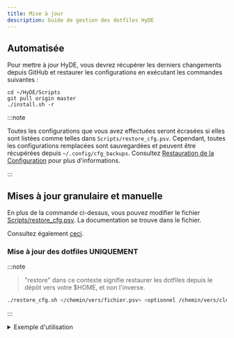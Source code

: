 ```yaml
---
title: Mise à jour
description: Guide de gestion des dotfiles HyDE
---
```


## Automatisée

Pour mettre à jour HyDE, vous devrez récupérer les derniers changements depuis GitHub et restaurer les configurations en exécutant les commandes suivantes :

```shell
cd ~/HyDE/Scripts
git pull origin master
./install.sh -r
```

:::note

Toutes les configurations que vous avez effectuées seront écrasées si elles sont listées comme telles dans `Scripts/restore_cfg.psv`.
Cependant, toutes les configurations remplacées sont sauvegardées et peuvent être récupérées depuis `~/.config/cfg_backups`.
Consultez [Restauration de la Configuration](/hyde/installation/restore/) pour plus d'informations.

:::

## Mises à jour granulaire et manuelle

En plus de la commande ci-dessus, vous pouvez modifier le fichier [Scripts/restore_cfg.psv](https://github.com/HyDE-Project/HyDE/blob/master/Scripts/restore_cfg.psv). La documentation se trouve dans le fichier.

Consultez également [ceci](../resources/restore.md).

### Mise à jour des dotfiles UNIQUEMENT

:::note

> "restore" dans ce contexte signifie restaurer les dotfiles depuis le dépôt vers votre $HOME, et non l'inverse.

```sh
./restore_cfg.sh </chemin/vers/fichier.psv> <optionnel /chemin/vers/clone/hyde>
```

:::

<details>
<summary>Exemple d'utilisation</summary>

```sh
cd ~/HyDE/Scripts
./restore_cfg.sh ./restore_cfg.psv
```

</details>
